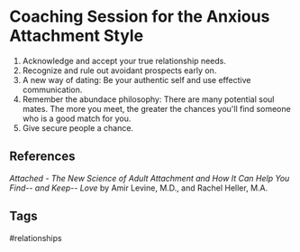 # Coaching Session for the Anxious Attachment Style

1. Acknowledge and accept your true relationship needs.  
2. Recognize and rule out avoidant prospects early on.  
3. A new way of dating: Be your authentic self and use effective communication.  
4. Remember the abundace philosophy: There are many potential soul mates. The more you meet, the greater the chances you'll find someone who is a good match for you.  
5. Give secure people a chance.  

## References
*Attached - The New Science of Adult Attachment and How It Can Help You Find-- and Keep-- Love* by Amir Levine, M.D., and Rachel Heller, M.A.

## Tags
#relationships
